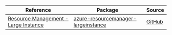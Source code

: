 | Reference | Package | Source |
|---|---|---|
|[Resource Management - Large Instance](resourcemanager-largeinstance-readme.md)|[azure-resourcemanager-largeinstance](https://repo1.maven.org/maven2/com/azure/resourcemanager/azure-resourcemanager-largeinstance)|[GitHub](https://github.com/Azure/azure-sdk-for-java/blob/main/sdk/largeinstance/azure-resourcemanager-largeinstance)|
